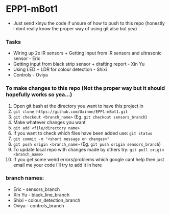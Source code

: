# EPP1-mBot1

* Just send xinyu the code if unsure of how to push to this repo (honestly i dont really know the proper way of using git also but yea)

### Tasks
* Wiring up 2x IR sensors + Getting input from IR sensors and ultrasonic sensor - Eric
* Getting input from black strip sensor + drafting report - Xin Yu
* Using LED + LDR for colour detection - Shixi
* Controls - Oviya

### To make changes to this repo (Not the proper way but it should hopefully works so yea...)
1. Open git bash at the directory you want to have this project in
2. `git clone https://github.com/Uxinnn/EPP1-mBot1.git`
3. `git checkout <branch_name>` (Eg. `git checkout sensors_branch`)
3. Make whatever changes you want
4. `git add <file/directory name>`
5. If you want to check which files have been added use: `git status`
6. `git commit -m "<short message on changes>"`
7. `git push origin <branch_name>` (Eg. `git push origin sensors_branch`)
8. To update local repo with changes made by others try: `git pull origin <branch_name>`
9. If you get some weird errors/problems which google cant help then just email me your code i'll try to add it in here

### branch names:
* Eric - sensors_branch
* Xin Yu - black_line_branch
* Shixi - colour_detection_branch
* Oviya - controls_branch